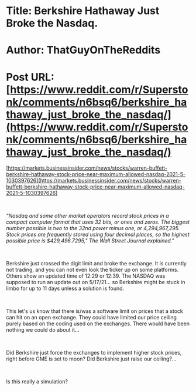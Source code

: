 # Title: Berkshire Hathaway Just Broke the Nasdaq.
# Author: ThatGuyOnTheReddits
# Post URL: [https://www.reddit.com/r/Superstonk/comments/n6bsq6/berkshire_hathaway_just_broke_the_nasdaq/](https://www.reddit.com/r/Superstonk/comments/n6bsq6/berkshire_hathaway_just_broke_the_nasdaq/)


[https://markets.businessinsider.com/news/stocks/warren-buffett-berkshire-hathaway-stock-price-near-maximum-allowed-nasdaq-2021-5-1030397626](https://markets.businessinsider.com/news/stocks/warren-buffett-berkshire-hathaway-stock-price-near-maximum-allowed-nasdaq-2021-5-1030397626)

&#x200B;

*"Nasdaq and some other market operators record stock prices in a compact computer format that uses 32 bits, or ones and zeros. The biggest number possible is two to the 32nd power minus one, or 4,294,967,295. Stock prices are frequently stored using four decimal places, so the highest possible price is $429,496.7295," The Wall Street Journal explained."*

&#x200B;

Berkshire just crossed the digit limit and broke the exchange. It is currently not trading, and you can not even look the ticker up on some platforms. Others show an updated time of 12:29 or 12:39. The NASDAQ was supposed to run an update out on 5/17/21... so Berkshire might be stuck in limbo for up to 11 days unless a solution is found.

&#x200B;

This let's us know that there is/was a software limit on prices that a stock can hit on an open exchange. They could have limited our price ceiling purely based on the coding used on the exchanges. There would have been nothing we could do about it...

&#x200B;

Did Berkshire just force the exchanges to implement higher stock prices, right before GME is set to moon? Did Berkshire just raise our ceiling?...

&#x200B;

Is this really a simulation?